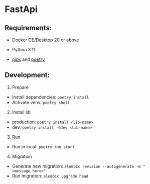 # FastApi

## Requirements:

- Docker CE/Desktop 20 or above

- Python 3.11

- [pipx](https://pipx.pypa.io/stable/installation/) and [poetry](https://python-poetry.org/docs/#installing-with-pipx)

## Development:

1. Prepare

- Install dependencies: `poetry install`
- Activate venv: `poetry shell`

2. Install lib

- production: `poetry install <lib-name>`
- dev: `poetry install -Gdev <lib-name>`

3. Run

- Run in local: `poetry run start`

4. Migration
- Generate new migration: `alembic revision --autogenerate -m "<message here>"`
- Run migration: `alembic upgrade head`
